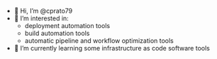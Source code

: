 - 👋 Hi, I’m @cprato79
- 👀 I’m interested in:
  - deployment automation tools
  - build automation tools
  - automatic pipeline and workflow optimization tools 
- 🌱 I’m currently learning some infrastructure as code software tools

<!---
cprato79/cprato79 is a ✨ special ✨ repository because its `README.md` (this file) appears on your GitHub profile.
You can click the Preview link to take a look at your changes.
--->
